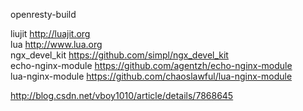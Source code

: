 openresty-build

liujit             http://luajit.org  
lua                http://www.lua.org  
ngx_devel_kit      https://github.com/simpl/ngx_devel_kit  
echo-nginx-module  https://github.com/agentzh/echo-nginx-module  
lua-nginx-module   https://github.com/chaoslawful/lua-nginx-module 

http://blog.csdn.net/vboy1010/article/details/7868645
